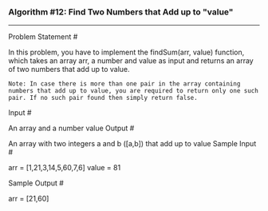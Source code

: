 ### Algorithm #12: Find Two Numbers that Add up to "value"

---

Problem Statement #

In this problem, you have to implement the findSum(arr, value) function, which takes an array arr, a number and value as input and returns an array of two numbers that add up to value.

    Note: In case there is more than one pair in the array containing numbers that add up to value, you are required to return only one such pair. If no such pair found then simply return false.

Input #

An array and a number value
Output #

An array with two integers a and b ([a,b]) that add up to value
Sample Input #

arr = [1,21,3,14,5,60,7,6]
value = 81

Sample Output #

arr = [21,60]
